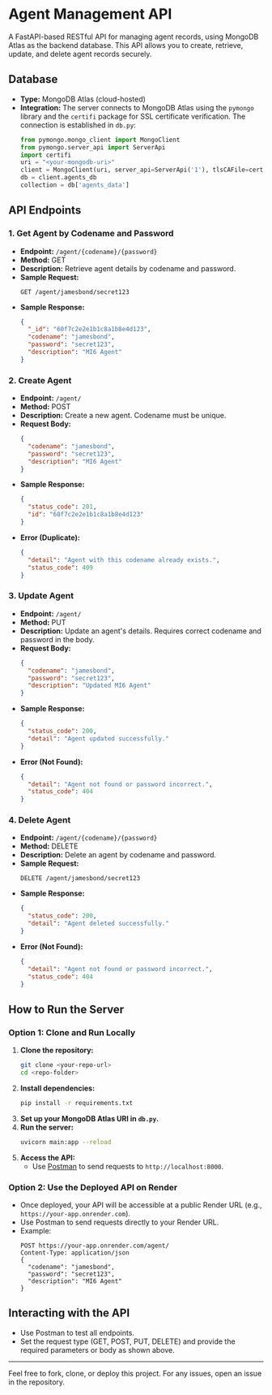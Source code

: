 # Agent Management API

A FastAPI-based RESTful API for managing agent records, using MongoDB Atlas as the backend database. This API allows you to create, retrieve, update, and delete agent records securely.

## Database
- **Type:** MongoDB Atlas (cloud-hosted)
- **Integration:** The server connects to MongoDB Atlas using the `pymongo` library and the `certifi` package for SSL certificate verification. The connection is established in `db.py`:
  ```python
  from pymongo.mongo_client import MongoClient
  from pymongo.server_api import ServerApi
  import certifi
  uri = "<your-mongodb-uri>"
  client = MongoClient(uri, server_api=ServerApi('1'), tlsCAFile=certifi.where())
  db = client.agents_db
  collection = db['agents_data']
  ```

## API Endpoints

### 1. Get Agent by Codename and Password
- **Endpoint:** `/agent/{codename}/{password}`
- **Method:** GET
- **Description:** Retrieve agent details by codename and password.
- **Sample Request:**
  ```http
  GET /agent/jamesbond/secret123
  ```
- **Sample Response:**
  ```json
  {
    "_id": "60f7c2e2e1b1c8a1b8e4d123",
    "codename": "jamesbond",
    "password": "secret123",
    "description": "MI6 Agent"
  }
  ```

### 2. Create Agent
- **Endpoint:** `/agent/`
- **Method:** POST
- **Description:** Create a new agent. Codename must be unique.
- **Request Body:**
  ```json
  {
    "codename": "jamesbond",
    "password": "secret123",
    "description": "MI6 Agent"
  }
  ```
- **Sample Response:**
  ```json
  {
    "status_code": 201,
    "id": "60f7c2e2e1b1c8a1b8e4d123"
  }
  ```
- **Error (Duplicate):**
  ```json
  {
    "detail": "Agent with this codename already exists.",
    "status_code": 409
  }
  ```

### 3. Update Agent
- **Endpoint:** `/agent/`
- **Method:** PUT
- **Description:** Update an agent's details. Requires correct codename and password in the body.
- **Request Body:**
  ```json
  {
    "codename": "jamesbond",
    "password": "secret123",
    "description": "Updated MI6 Agent"
  }
  ```
- **Sample Response:**
  ```json
  {
    "status_code": 200,
    "detail": "Agent updated successfully."
  }
  ```
- **Error (Not Found):**
  ```json
  {
    "detail": "Agent not found or password incorrect.",
    "status_code": 404
  }
  ```

### 4. Delete Agent
- **Endpoint:** `/agent/{codename}/{password}`
- **Method:** DELETE
- **Description:** Delete an agent by codename and password.
- **Sample Request:**
  ```http
  DELETE /agent/jamesbond/secret123
  ```
- **Sample Response:**
  ```json
  {
    "status_code": 200,
    "detail": "Agent deleted successfully."
  }
  ```
- **Error (Not Found):**
  ```json
  {
    "detail": "Agent not found or password incorrect.",
    "status_code": 404
  }
  ```

## How to Run the Server

### Option 1: Clone and Run Locally
1. **Clone the repository:**
   ```sh
   git clone <your-repo-url>
   cd <repo-folder>
   ```
2. **Install dependencies:**
   ```sh
   pip install -r requirements.txt
   ```
3. **Set up your MongoDB Atlas URI in `db.py`.**
4. **Run the server:**
   ```sh
   uvicorn main:app --reload
   ```
5. **Access the API:**
   - Use [Postman](https://www.postman.com/) to send requests to `http://localhost:8000`.

### Option 2: Use the Deployed API on Render
- Once deployed, your API will be accessible at a public Render URL (e.g., `https://your-app.onrender.com`).
- Use Postman to send requests directly to your Render URL.
- Example:
  ```http
  POST https://your-app.onrender.com/agent/
  Content-Type: application/json
  {
    "codename": "jamesbond",
    "password": "secret123",
    "description": "MI6 Agent"
  }
  ```

## Interacting with the API
- Use Postman to test all endpoints.
- Set the request type (GET, POST, PUT, DELETE) and provide the required parameters or body as shown above.

---

Feel free to fork, clone, or deploy this project. For any issues, open an issue in the repository.
